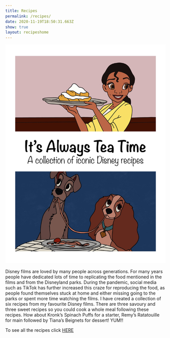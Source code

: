 ```yaml
---
title: Recipes
permalink: /recipes/
date: 2020-11-19T18:50:31.663Z
show: true
layout: recipeshome
---
```

![This is an image of the cover of my recipe book. It contains two cartoon style illustrations, both feature food. The tile It's Always Tea Time is featured in the centre of the image](../uploads/img_0272.jpeg "Cover of Ebook")

Disney films are loved by many people across generations. For many years people have dedicated lots of time to replicating the food mentioned in the films and from the Disneyland parks. During the pandemic, social media such as TikTok has further increased this craze for reproducing the food, as people found themselves stuck at home and either missing going to the parks or spent more time watching the films. I have created a collection of six recipes from my favourite Disney films. There are three savoury and three sweet recipes so you could cook a whole meal following these recipes. How about Kronk’s Spinach Puffs for a starter, Remy’s Ratatouille for main followed by Tiana’s Beignets for dessert! YUM!!

To see all the recipes click [HERE](https://adiscoveryof.netlify.app/allrecipes)